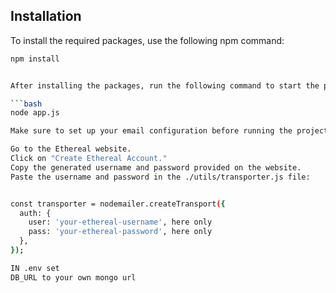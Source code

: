 ## Installation

To install the required packages, use the following npm command:

```bash
npm install


After installing the packages, run the following command to start the project:

```bash
node app.js

Make sure to set up your email configuration before running the project. Follow these steps:

Go to the Ethereal website.
Click on "Create Ethereal Account."
Copy the generated username and password provided on the website.
Paste the username and password in the ./utils/transporter.js file:


const transporter = nodemailer.createTransport({
  auth: {
    user: 'your-ethereal-username', here only
    pass: 'your-ethereal-password', here only
  },
});

IN .env set
DB_URL to your own mongo url